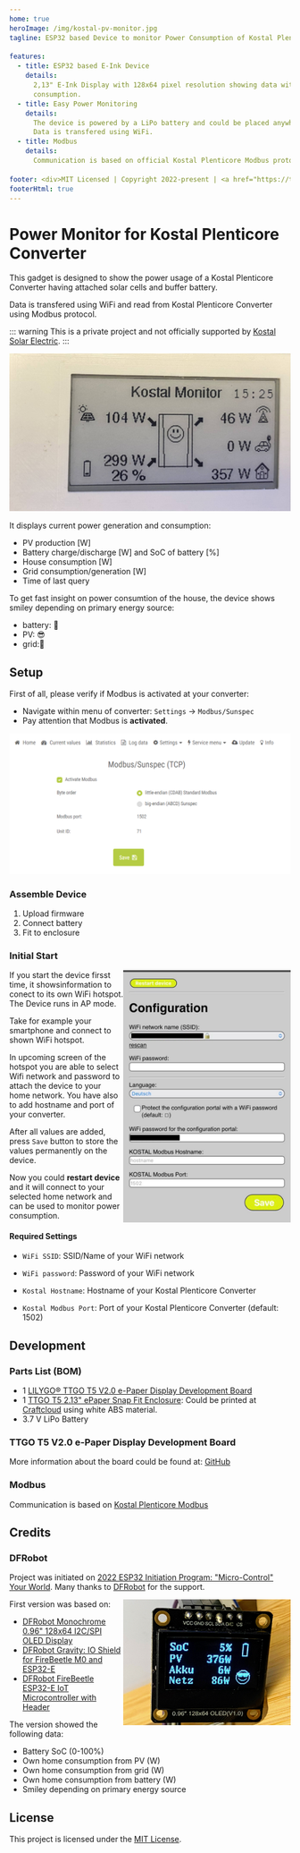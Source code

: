 ```yaml
---
home: true
heroImage: /img/kostal-pv-monitor.jpg
tagline: ESP32 based Device to monitor Power Consumption of Kostal Plenticore Converters

features:
  - title: ESP32 based E-Ink Device
    details:
      2,13" E-Ink Display with 128x64 pixel resolution showing data with very low energy
      consumption.
  - title: Easy Power Monitoring
    details:
      The device is powered by a LiPo battery and could be placed anywhere.
      Data is transfered using WiFi.
  - title: Modbus
    details:
      Communication is based on official Kostal Plenticore Modbus protocol to load data from Converter.

footer: <div>MIT Licensed | Copyright 2022-present | <a href="https://twitter.com/_stritti_">Stephan Strittmatter</a></div>
footerHtml: true
---
```


# Power Monitor for Kostal Plenticore Converter

This gadget is designed to show the power usage of a Kostal Plenticore Converter having attached solar cells and buffer battery.

Data is transfered using WiFi and read from Kostal Plenticore Converter using Modbus protocol.

::: warning
This is a private project and not officially supported by [Kostal Solar Electric](https://www.kostal-solar-electric.com/).
:::

![Display of Kostal Plenticore PV Monitor](/img/kostal-pv-monitor-display.jpg)

It displays current power generation and consumption:

* PV production [W]
* Battery charge/discharge [W] and SoC of battery [%]
* House consumption [W]
* Grid consumption/generation [W]
* Time of last query

To get fast insight on power consumtion of the house, the device shows smiley depending on primary energy source:

* battery: 🙂
* PV: 😎
* grid:🙁

## Setup

First of all, please verify if Modbus is activated at your converter:

* Navigate within menu of converter: `Settings` -> `Modbus/Sunspec`
* Pay attention that Modbus is **activated**.

![Modbus settings](/img/modbus-settings.png)

### Assemble Device

1. Upload firmware
2. Connect battery
3. Fit to enclosure

### Initial Start

<img src="/img/kostal-pv-monitor-settings.jpg" alt="Kostal PV Monitor Settings" width="300" align="right">

If you start the device firsst time, it showsinformation to conect to its own WiFi hotspot. The Device runs in AP mode.

Take for example your smartphone and connect to shown WiFi hotspot.

In upcoming screen of the hotspot you are able to select Wifi network and password to attach the device to your home network. You have also to add hostname and port of your converter.

After all values are added, press `Save` button to store the values permanently on the device.

Now you could **restart device** and it will connect to your selected home network and can be used to monitor power consumption.

#### Required Settings

* `WiFi SSID`: SSID/Name of your WiFi network
* `WiFi password`: Password of your WiFi network

* `Kostal Hostname`: Hostname of your Kostal Plenticore Converter
* `Kostal Modbus Port`: Port of your Kostal Plenticore Converter (default: 1502)


## Development

### Parts List (BOM)

* 1 [LILYGO® TTGO T5 V2.0 e-Paper Display Development Board](https://banggood.onelink.me/zMT7/f5eac6bc)
* 1 [TTGO T5 2.13" ePaper Snap Fit Enclosure](https://www.thingiverse.com/thing:4055993): Could be printed at [Craftcloud](https://craftcloud3d.com/) using white ABS material.
* 3.7 V LiPo Battery


### TTGO T5 V2.0 e-Paper Display Development Board

More information about the board could be found at: [GitHub](https://github.com/Xinyuan-LilyGO/T5-Ink-Screen-Series)


### Modbus

Communication is based on [Kostal Plenticore Modbus](https://www.kostal-solar-electric.com/de-de/download/-/media/document-library-folder---kse/2020/12/15/13/38/ba_kostal-interface-description-modbus-tcp_sunspec_hybrid.pdf/)


## Credits

### DFRobot

Project was initiated on [2022 ESP32 Initiation Program: "Micro-Control" Your World](https://community.dfrobot.com/makelog-312165.html). Many thanks to [DFRobot](https://www.dfrobot.com/index.html) for the support.

<img src="/img/kostal-pv-monitor-096-oled.jpg" alt="First version using Monochrome 0.96 128x64 I2C/SPI OLED Display" width="300" align="right">

First version was based on:

* [DFRobot Monochrome 0.96" 128x64 I2C/SPI OLED Display](https://www.dfrobot.com/product-2017.html)
* [DFRobot Gravity: IO Shield for FireBeetle M0 and ESP32-E](https://www.dfrobot.com/product-2395.html)
* [DFRobot FireBeetle ESP32-E IoT Microcontroller with Header](https://www.dfrobot.com/product-2231.html)

The version showed the following data:

* Battery SoC (0-100%)
* Own home consumption from PV (W)
* Own home consumption from grid (W)
* Own home consumption from battery (W)
* Smiley depending on primary energy source


## License

This project is licensed under the [MIT License](https://github.com/stritti/kostal-pv-monitor/blob/main/LICENSE).
